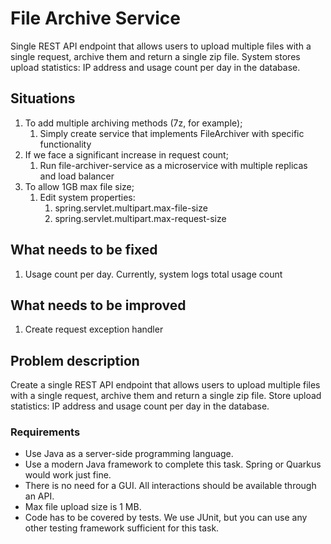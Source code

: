 # File Archive Service

Single REST API endpoint that allows users to upload multiple files with a single request, archive them and return a single zip file.
System stores upload statistics: IP address and usage count per day in the database.

## Situations
1. To add multiple archiving methods (7z, for example);
   1. Simply create service that implements FileArchiver with specific functionality
2. If we face a significant increase in request count;
   1. Run file-archiver-service as a microservice with multiple replicas and load balancer
3. To allow 1GB max file size;
   1. Edit system properties:
      1. spring.servlet.multipart.max-file-size
      2. spring.servlet.multipart.max-request-size

## What needs to be fixed
1. Usage count per day. Currently, system logs total usage count

## What needs to be improved
1. Create request exception handler


## Problem description
Create a single REST API endpoint that allows users to upload multiple files with a
single request, archive them and return a single zip file. Store upload statistics: IP
address and usage count per day in the database.

### Requirements
- Use Java as a server-side programming language.
- Use a modern Java framework to complete this task. Spring or Quarkus would
work just fine.
- There is no need for a GUI. All interactions should be available through an API.
- Max file upload size is 1 MB.
- Code has to be covered by tests. We use JUnit, but you can use any other
testing framework sufficient for this task.
